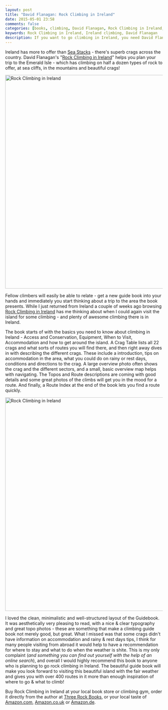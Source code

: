 ```yaml
---
layout: post
title: "David Flanagan: Rock Climbing in Ireland"
date: 2015-05-01 23:58
comments: false
categories: [books, climbing, David Flanagan, Rock Climbing in Ireland, Ireland]
keywords: Rock Climbing in Ireland, Ireland climbing, David Flanagan
description: If you want to go climbing in Ireland, you need David Flanagan's superb "Rock Climbing in Ireland" for planning your trip.
---
```


Ireland has more to offer than [Sea Stacks](http://hikinginfinland.com/2015/04/sea-stack-climbing-in-ireland.html) - there's superb crags across the country. David Flanagan's "[Rock Climbing in Ireland](http://threerockbooks.com/index.php/rock-climbing-in-ireland/)" helps you plan your trip to the Emerald Isle - which has climbing on half a dozen types of rock to offer, at sea cliffs, in the mountains and beautiful crags!

<a href="https://www.flickr.com/photos/hendrikmorkel/17307673186" title="Rock Climbing in Ireland by Hendrik Morkel, on Flickr"><img src="https://farm8.staticflickr.com/7759/17307673186_e118d35b78_b.jpg" width="1024" height="683" alt="Rock Climbing in Ireland"></a>

<!-- more -->

Fellow climbers will easily be able to relate - get a new guide book into your hands and immediately you start thinking about a trip to the area the book presents. While I just returned from Ireland a couple of weeks ago browsing [Rock Climbing in Ireland](http://threerockbooks.com/index.php/rock-climbing-in-ireland/) has me thinking about when I could again visit the island for some climbing - and plenty of awesome climbing there is in Ireland.

The book starts of with the basics you need to know about climbing in Ireland - Access and Conservation, Equipment, When to Visit, Accommodation and how to get around the island. A Crag Table lists all 22 crags and what sorts of routes you will find there, and then right away dives in with describing the different crags. These include a introduction, tips on accommodation in the area, what you could do on rainy or rest days, conditions and directions to the crag. A large overview photo often shows the crag and the different sectors, and a small, basic overview map helps with navigating. The Topos and Route descriptions are coming with good details and some great photos of the climbs will get you in the mood for a route. And finally, a Route Index at the end of the book lets you find a route quickly.

<a href="https://www.flickr.com/photos/hendrikmorkel/17331763072" title="Rock Climbing in Ireland by Hendrik Morkel, on Flickr"><img src="https://farm9.staticflickr.com/8735/17331763072_7285ee4f9a_b.jpg" width="1024" height="683" alt="Rock Climbing in Ireland"></a>

I loved the clean, minimalistic and well-structured layout of the Guidebook. It was aesthetically very pleasing to read, with a nice & clear typography and great topo photos - these are something that make a climbing guide book not merely good, but great. What I missed was that some crags didn't have information on accommodation and rainy & rest days tips, I think for many people visiting from abroad it would help to have a recommendation for where to stay and what to do when the weather is shite. This is my only complaint (*and something you can find out yourself with the help of an online search*), and overall I would highly recommend this book to anyone who is planning to go rock climbing in Ireland. The beautiful guide book will make you look forward to visiting this beautiful island with the fair weather and gives you with over 400 routes in it more than enough inspiration of where to go & what to climb!

Buy Rock Climbing in Ireland at your local book store or climbing gym, order it directly from the author at [Three Rock Books](http://threerockbooks.com/index.php/rock-climbing-in-ireland/), or your local taste of [Amazon.com](http://amzn.to/1GCHy2y), [Amazon.co.uk](http://amzn.to/1zkr3e1) or [Amazon.de](http://amzn.to/1bKkvdP).